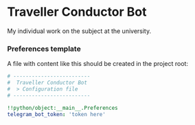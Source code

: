 # Traveller Conductor Bot
My individual work on the subject at the university.

### Preferences template
A file with content like this should be created in the project root:
```yaml
# -------------------------
#  Traveller Conductor Bot
#  > Configuration file
# -------------------------

!!python/object:__main__.Preferences
telegram_bot_token: 'token here'
```